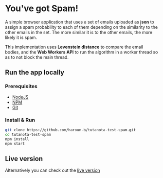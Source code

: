 # You've got Spam!  

A simple browser application that uses a set of emails uploaded as **json** to assign a spam probability to each of them depending on the similarity to the other emails in the set. The more similar it is to the other emails, the more likely it is spam.

This implementation uses **Levenstein distance** to compare the email bodies, and the **Web Workers API** to run the algorithm in a worker thread so as to not block the main thread.

## Run the app locally
### Prerequisites
- [NodeJS](https://nodejs.org/en/download/)
- [NPM](https://docs.npmjs.com/cli/v8)
- [Git](https://git-scm.com/downloads)


### Install & Run
```bash
git clone https://github.com/haroun-b/tutanota-test-spam.git
cd tutanota-test-spam
npm install
npm start
```

## Live version
Alternatively you can check out the [live version](https://harryb.dev/tutanota-test-spam/)